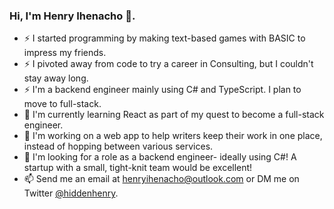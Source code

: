 ### Hi, I'm Henry Ihenacho 👋.

- ⚡ I started programming by making text-based games with BASIC to impress my friends.
- ⚡ I pivoted away from code to try a career in Consulting, but I couldn't stay away long.
- ⚡ I'm a backend engineer mainly using C# and TypeScript. I plan to move to full-stack.
- 🌱 I'm currently learning React as part of my quest to become a full-stack engineer.
- 🔭 I'm working on a web app to help writers keep their work in one place, instead of hopping between various services.
- 🏢 I'm looking for a role as a backend engineer- ideally using C#! A startup with a small, tight-knit team would be excellent!
- 📫 Send me an email at [henryihenacho@outlook.com](mailto:henryihenacho@outlook.com) or DM me on Twitter [@hiddenhenry](https://twitter.com/hiddenhenry).

<!--
**henrychris/henrychris** is a ✨ _special_ ✨ repository because its `README.md` (this file) appears on your GitHub profile.

Here are some ideas to get you started:

- 🔭 I’m currently working on ...
- 🌱 I’m currently learning ...
- 👯 I’m looking to collaborate on ...
- 🤔 I’m looking for help with ...
- 💬 Ask me about ...
- 📫 How to reach me: ...
- 😄 Pronouns: ...
- ⚡ Fun fact: ...
-->
